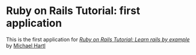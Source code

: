 # Ruby on Rails Tutorial: first application

This is the first application for [*Ruby on Rails Tutorial: Learn rails by example*](http://railstutorial.org/) by [Michael Hartl](http://michaelhartl.com)